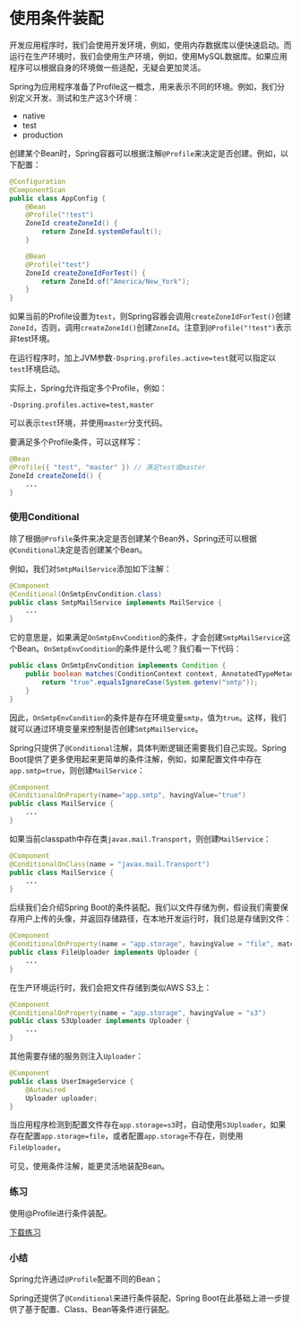 # 使用条件装配

开发应用程序时，我们会使用开发环境，例如，使用内存数据库以便快速启动。而运行在生产环境时，我们会使用生产环境，例如，使用MySQL数据库。如果应用程序可以根据自身的环境做一些适配，无疑会更加灵活。

Spring为应用程序准备了Profile这一概念，用来表示不同的环境。例如，我们分别定义开发、测试和生产这3个环境：

- native
- test
- production

创建某个Bean时，Spring容器可以根据注解`@Profile`来决定是否创建。例如，以下配置：

```java
@Configuration
@ComponentScan
public class AppConfig {
    @Bean
    @Profile("!test")
    ZoneId createZoneId() {
        return ZoneId.systemDefault();
    }

    @Bean
    @Profile("test")
    ZoneId createZoneIdForTest() {
        return ZoneId.of("America/New_York");
    }
}
```

如果当前的Profile设置为`test`，则Spring容器会调用`createZoneIdForTest()`创建`ZoneId`，否则，调用`createZoneId()`创建`ZoneId`。注意到`@Profile("!test")`表示非test环境。

在运行程序时，加上JVM参数`-Dspring.profiles.active=test`就可以指定以`test`环境启动。

实际上，Spring允许指定多个Profile，例如：

```plain
-Dspring.profiles.active=test,master
```

可以表示`test`环境，并使用`master`分支代码。

要满足多个Profile条件，可以这样写：

```java
@Bean
@Profile({ "test", "master" }) // 满足test或master
ZoneId createZoneId() {
    ...
}
```

### 使用Conditional

除了根据`@Profile`条件来决定是否创建某个Bean外，Spring还可以根据`@Conditional`决定是否创建某个Bean。

例如，我们对`SmtpMailService`添加如下注解：

```java
@Component
@Conditional(OnSmtpEnvCondition.class)
public class SmtpMailService implements MailService {
    ...
}
```

它的意思是，如果满足`OnSmtpEnvCondition`的条件，才会创建`SmtpMailService`这个Bean。`OnSmtpEnvCondition`的条件是什么呢？我们看一下代码：

```java
public class OnSmtpEnvCondition implements Condition {
    public boolean matches(ConditionContext context, AnnotatedTypeMetadata metadata) {
        return "true".equalsIgnoreCase(System.getenv("smtp"));
    }
}
```

因此，`OnSmtpEnvCondition`的条件是存在环境变量`smtp`，值为`true`。这样，我们就可以通过环境变量来控制是否创建`SmtpMailService`。

Spring只提供了`@Conditional`注解，具体判断逻辑还需要我们自己实现。Spring Boot提供了更多使用起来更简单的条件注解，例如，如果配置文件中存在`app.smtp=true`，则创建`MailService`：

```java
@Component
@ConditionalOnProperty(name="app.smtp", havingValue="true")
public class MailService {
    ...
}
```

如果当前classpath中存在类`javax.mail.Transport`，则创建`MailService`：

```java
@Component
@ConditionalOnClass(name = "javax.mail.Transport")
public class MailService {
    ...
}
```

后续我们会介绍Spring Boot的条件装配。我们以文件存储为例，假设我们需要保存用户上传的头像，并返回存储路径，在本地开发运行时，我们总是存储到文件：

```java
@Component
@ConditionalOnProperty(name = "app.storage", havingValue = "file", matchIfMissing = true)
public class FileUploader implements Uploader {
    ...
}
```

在生产环境运行时，我们会把文件存储到类似AWS S3上：

```java
@Component
@ConditionalOnProperty(name = "app.storage", havingValue = "s3")
public class S3Uploader implements Uploader {
    ...
}
```

其他需要存储的服务则注入`Uploader`：

```java
@Component
public class UserImageService {
    @Autowired
    Uploader uploader;
}
```

当应用程序检测到配置文件存在`app.storage=s3`时，自动使用`S3Uploader`，如果存在配置`app.storage=file`，或者配置`app.storage`不存在，则使用`FileUploader`。

可见，使用条件注解，能更灵活地装配Bean。

### 练习

使用@Profile进行条件装配。

[下载练习](spring-ioc-conditional.zip)

### 小结

Spring允许通过`@Profile`配置不同的Bean；

Spring还提供了`@Conditional`来进行条件装配，Spring Boot在此基础上进一步提供了基于配置、Class、Bean等条件进行装配。
